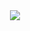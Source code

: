 <div style="text-align:center">
	<a href="https://presence-man.com/home/">
		<img src="https://presence-man.com/images/title.png" />
	</a>
</div>
